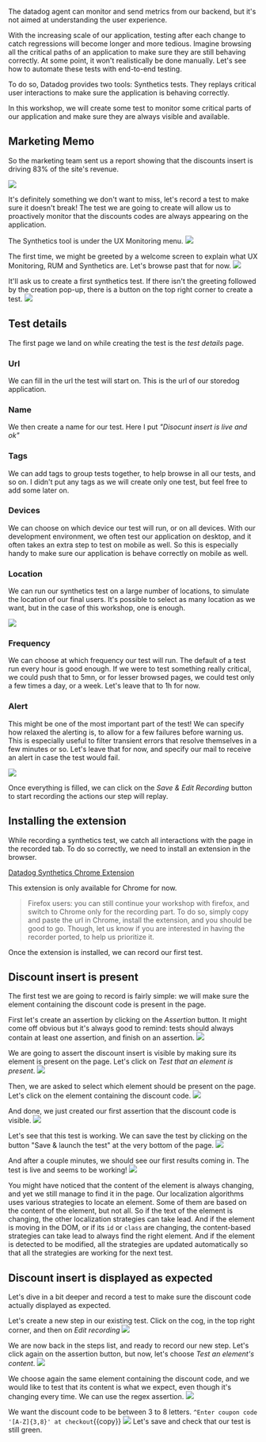 The datadog agent can monitor and send metrics from our backend, but it's not aimed at understanding the user experience.

With the increasing scale of our application, testing after each change to catch regressions will become longer and more tedious.
Imagine browsing all the critical paths of an application to make sure they are still behaving correctly.
At some point, it won't realistically be done manually.
Let's see how to automate these tests with end-to-end testing.

To do so, Datadog provides two tools: Synthetics tests.
They replays critical user interactions to make sure the application is behaving correctly.

In this workshop, we will create some test to monitor some critical parts of our application and make sure they are always visible and available.

## Marketing Memo

So the marketing team sent us a report showing that the discounts insert is driving 83% of the site's revenue.

![](assets/marketing-memo.png)

It's definitely something we don't want to miss, let's record a test to make sure it doesn't break!
The test we are going to create will allow us to proactively monitor that the discounts codes are always appearing on the application.

The Synthetics tool is under the UX Monitoring menu.
![](assets/synthetics.png)

The first time, we might be greeted by a welcome screen to explain what UX Monitoring, RUM and Synthetics are. Let's browse past that for now.
![](assets/synthetics-greetings.png)

It'll ask us to create a first synthetics test.
If there isn't the greeting followed by the creation pop-up, there is a button on the top right corner to create a test.
![](assets/synthetics-start.png)

## Test details

The first page we land on while creating the test is the _test details_ page.

### Url
We can fill in the url the test will start on.
This is the url of our storedog application.

### Name
We then create a name for our test.
Here I put _"Disocunt insert is live and ok"_

### Tags
We can add tags to group tests together, to help browse in all our tests, and so on.
I didn't put any tags as we will create only one test, but feel free to add some later on.

### Devices
We can choose on which device our test will run, or on all devices.
With our development environment, we often test our application on desktop, and it often takes an extra step to test on mobile as well.
So this is especially handy to make sure our application is behave correctly on mobile as well.

### Location
We can run our synthetics test on a large number of locations, to simulate the location of our final users.
It's possible to select as many location as we want, but in the case of this workshop, one is enough.

![](assets/synthetics-details-1.png)

### Frequency
We can choose at which frequency our test will run.
The default of a test run every hour is good enough.
If we were to test something really critical, we could push that to 5mn, or for lesser browsed pages, we could test only a few times a day, or a week.
Let's leave that to 1h for now.

### Alert
This might be one of the most important part of the test!
We can specify how relaxed the alerting is, to allow for a few failures before warning us.
This is especially useful to filter transient errors that resolve themselves in a few minutes or so.
Let's leave that for now, and specify our mail to receive an alert in case the test would fail.

![](assets/synthetics-details-2.png)

Once everything is filled, we can click on the _Save & Edit Recording_ button to start recording the actions our step will replay.

## Installing the extension

While recording a synthetics test, we catch all interactions with the page in the recorded tab. To do so correctly, we need to install an extension in the browser.

[Datadog Synthetics Chrome Extension](https://chrome.google.com/webstore/detail/datadog-test-recorder/kkbncfpddhdmkfmalecgnphegacgejoa)

This extension is only available for Chrome for now.
> Firefox users: you can still continue your workshop with firefox, and switch to Chrome only for the recording part. To do so, simply copy and paste the url in Chrome, install the extension, and you should be good to go.
Though, let us know if you are interested in having the recorder ported, to help us prioritize it.

Once the extension is installed, we can record our first test.

## Discount insert is present

The first test we are going to record is fairly simple: we will make sure the element containing the discount code is present in the page.

First let's create an assertion by clicking on the _Assertion_ button.
It might come off obvious but it's always good to remind: tests should always contain at least one assertion, and finish on an assertion.
![](assets/synthetics-elm-present-1.png)

We are going to assert the discount insert is visible by making sure its element is present on the page.
Let's click on _Test that an element is present_.
![](assets/synthetics-elm-present-2.png)

Then, we are asked to select which element should be present on the page.
Let's click on the element containing the discount code.
![](assets/synthetics-elm-present-3.png)

And done, we just created our first assertion that the discount code is visible.
![](assets/synthetics-elm-present-4.png)

Let's see that this test is working.
We can save the test by clicking on the button "Save & launch the test" at the very bottom of the page.
![](assets/synthetics-elm-present-5.png)

And after a couple minutes, we should see our first results coming in.
The test is live and seems to be working!
![](assets/synthetics-elm-present-6.png)

You might have noticed that the content of the element is always changing, and yet we still manage to find it in the page.
Our localization algorithms uses various strategies to locate an element. Some of them are based on the content of the element, but not all.
So if the text of the element is changing, the other localization strategies can take lead. And if the element is moving in the DOM, or if its `id` or `class` are changing, the content-based strategies can take lead to always find the right element.
And if the element is detected to be modified, all the strategies are updated automatically so that all the strategies are working for the next test.

## Discount insert is displayed as expected

Let's dive in a bit deeper and record a test to make sure the discount code actually displayed as expected.

Let's create a new step in our existing test.
Click on the cog, in the top right corner, and then on _Edit recording_
![](assets/synthetics-elm-expected-1.png)

We are now back in the steps list, and ready to record our new step.
Let's click again on the assertion button, but now, let's choose _Test an element's content_.
![](assets/synthetics-elm-expected-2.png)

We choose again the same element containing the discount code, and we would like to test that its content is what we expect, even though it's changing every time.
We can use the regex assertion.
![](assets/synthetics-elm-expected-3.png)

We want the discount code to be between 3 to 8 letters.
`^Enter coupon code '[A-Z]{3,8}' at checkout`{{copy}}
![](assets/synthetics-elm-expected-4.png)
Let's save and check that our test is still green.
